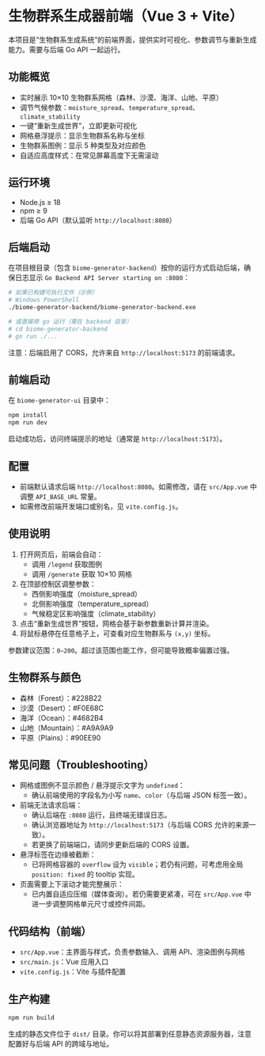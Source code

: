 # 生物群系生成器前端（Vue 3 + Vite）

本项目是“生物群系生成系统”的前端界面，提供实时可视化、参数调节与重新生成能力。需要与后端 Go API 一起运行。

## 功能概览

- 实时展示 10×10 生物群系网格（森林、沙漠、海洋、山地、平原）
- 调节气候参数：`moisture_spread`、`temperature_spread`、`climate_stability`
- 一键“重新生成世界”，立即更新可视化
- 网格悬浮提示：显示生物群系名称与坐标
- 生物群系图例：显示 5 种类型及对应颜色
- 自适应高度样式：在常见屏幕高度下无需滚动

## 运行环境

- Node.js ≥ 18
- npm ≥ 9
- 后端 Go API（默认监听 `http://localhost:8080`）

## 后端启动

在项目根目录（包含 `biome-generator-backend`）按你的运行方式启动后端，确保日志显示 `Go Backend API Server starting on :8080`：

```sh
# 如果已构建可执行文件（示例）
# Windows PowerShell
./biome-generator-backend/biome-generator-backend.exe

# 或直接用 go 运行（需在 backend 目录）
# cd biome-generator-backend
# go run ./...
```

注意：后端启用了 CORS，允许来自 `http://localhost:5173` 的前端请求。

## 前端启动

在 `biome-generator-ui` 目录中：

```sh
npm install
npm run dev
```

启动成功后，访问终端提示的地址（通常是 `http://localhost:5173`）。

## 配置

- 前端默认请求后端 `http://localhost:8080`。如需修改，请在 `src/App.vue` 中调整 `API_BASE_URL` 常量。
- 如需修改前端开发端口或别名，见 `vite.config.js`。

## 使用说明

1. 打开网页后，前端会自动：
   - 调用 `/legend` 获取图例
   - 调用 `/generate` 获取 10×10 网格
2. 在顶部控制区调整参数：
   - 西侧影响强度（moisture_spread）
   - 北侧影响强度（temperature_spread）
   - 气候稳定区影响强度（climate_stability）
3. 点击“重新生成世界”按钮，网格会基于新参数重新计算并渲染。
4. 将鼠标悬停在任意格子上，可查看对应生物群系与 `(x,y)` 坐标。

参数建议范围：`0–200`。超过该范围也能工作，但可能导致概率偏置过强。

## 生物群系与颜色

- 森林（Forest）：#228B22
- 沙漠（Desert）：#F0E68C
- 海洋（Ocean）：#4682B4
- 山地（Mountain）：#A9A9A9
- 平原（Plains）：#90EE90

## 常见问题（Troubleshooting）

- 网格或图例不显示颜色 / 悬浮提示文字为 `undefined`：
  - 确认前端使用的字段名为小写 `name`、`color`（与后端 JSON 标签一致）。
- 前端无法请求后端：
  - 确认后端在 `:8080` 运行，且终端无错误日志。
  - 确认浏览器地址为 `http://localhost:5173`（与后端 CORS 允许的来源一致）。
  - 若更换了前端端口，请同步更新后端的 CORS 设置。
- 悬浮标签在边缘被截断：
  - 已将网格容器的 `overflow` 设为 `visible`；若仍有问题，可考虑用全局 `position: fixed` 的 tooltip 实现。
- 页面需要上下滚动才能完整展示：
  - 已内置自适应压缩（媒体查询）。若仍需要更紧凑，可在 `src/App.vue` 中进一步调整网格单元尺寸或控件间距。

## 代码结构（前端）

- `src/App.vue`：主界面与样式，负责参数输入、调用 API、渲染图例与网格
- `src/main.js`：Vue 应用入口
- `vite.config.js`：Vite 与插件配置

## 生产构建

```sh
npm run build
```

生成的静态文件位于 `dist/` 目录。你可以将其部署到任意静态资源服务器，注意配置好与后端 API 的跨域与地址。

